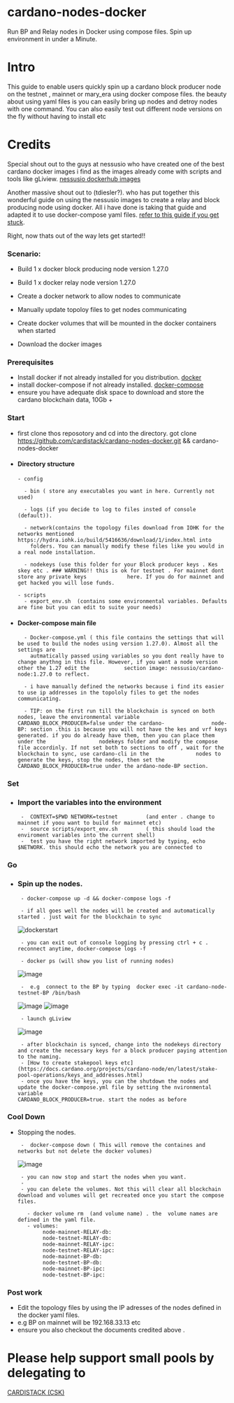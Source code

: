 # cardano-nodes-docker
Run BP and Relay nodes in Docker using compose files. Spin up environment in under a Minute.

# Intro

This guide to enable users quickly spin up a cardano block producer node on the testnet , mainnet or mary_era using docker compose files. 
the beauty about using yaml files is you can easily bring up nodes and detroy nodes with one command. You can also easily test out different node versions on the fly without having to install etc

# Credits

Special shout out to the guys at nessusio who have created one of the best cardano docker images i find as the images already come with scripts and tools like gLiview. [nessusio dockerhub images](https://hub.docker.com/r/nessusio/cardano-node)

Another massive shout out to (tdiesler?). who has put together this wonderful guide on using the nessusio images to create a relay and block producing node using docker. All i have done is taking that guide and adapted it to use docker-compose yaml files. 
[refer to this guide if you get stuck](https://tdiesler.gitbook.io/cardano/plain-docker/running-the-nodes).

Right, now thats out of the way lets get started!!

### Scenario:

- Build 1 x docker block producing node version 1.27.0

- Build 1 x docker relay node version 1.27.0

- Create a docker network to allow nodes to communicate

- Manually update topoloy files to get nodes communicating

- Create docker volumes that will be mounted in the docker containers when started

- Download the docker images

### Prerequisites

- Install docker if not already installed for you distribution.  [docker](https://docs.docker.com/engine/install/)
- install docker-compose if not already installed.  [docker-compose](https://docs.docker.com/compose/install/)
- ensure you have adequate disk space to download and store the cardano blockchain data, 10Gb +


### Start
- first clone thos reposotory and cd into the directory. got clone https://github.com/cardistack/cardano-nodes-docker.git && cardano-nodes-docker
- #### Directory structure 
      
      - config

        - bin ( store any executables you want in here. Currently not used)
        
        - logs (if you decide to log to files insted of console (default)).
        
        - network(contains the topology files download from IOHK for the networks mentioned https://hydra.iohk.io/build/5416636/download/1/index.html into   
          folders. You can manually modify these files like you would in a real node installation.
        
        - nodekeys (use this folder for your Block producer keys . Kes skey etc . ### WARNING!! this is ok for testnet . For mainnet dont store any private keys             here. If you do for mainnet and get hacked you will lose funds. 
        
      - scripts 
        - export_env.sh  (contains some environmental variables. Defaults are fine but you can edit to suite your needs)

- #### Docker-compose main file
 
        - Docker-compose.yml ( this file contains the settings that will be used to build the nodes using version 1.27.0). Almost all the settings are 
          autmatically passed using variables so you dont really have to change anythng in this file. However, if you want a node version other the 1.27 edit the           section image: nessusio/cardano-node:1.27.0 to reflect.
        
        - i have manually defined the networks because i find its easier to use ip addresses in the topololy files to get the nodes communicating.

        - TIP: on the first run till the blockchain is synced on both nodes, leave the environmental variable  CARDANO_BLOCK_PRODUCER=false under the cardano-               node-BP: section .this is because you will not have the kes and vrf keys generated. if you do already have them, then you can place them under the                 nodekeys folder and modify the compose file accordinly. If not set both to sections to off , wait for the blockchain to sync, use cardano-cli in the               nodes to generate the keys, stop the nodes, then set the  CARDANO_BLOCK_PRODUCER=true under the ardano-node-BP section.

          
          
### Set
- ### Import the variables into the environment 
        
       -  CONTEXT=$PWD NETWORK=testnet         (and enter . change to mainnet if yoou want to build for mainnet etc)
       -  source scripts/export_env.sh         ( this should load the enviroment variables into the current shell)
       -  test you have the right network imported by typing, echo $NETWORK. this should echo the network you are connected to



### Go 
- ### Spin up the nodes.
       
       - docker-compose up -d && docker-compose logs -f
       
       - if all goes well the nodes will be created and automatically started . just wait for the blockchain to sync

     ![dockerstart](https://user-images.githubusercontent.com/83215574/120376705-19876d00-c314-11eb-9d65-6278f81cb159.png)
     
       - you can exit out of console logging by pressing ctrl + c .  reconnect anytime, docker-compose logs -f
       
       - docker ps (will show you list of running nodes) 
    
    ![image](https://user-images.githubusercontent.com/83215574/120377118-9d415980-c314-11eb-94f4-c495ae967bcf.png)
     
       -  e.g  connect to the BP by typing  docker exec -it cardano-node-testnet-BP /bin/bash
       
    ![image](https://user-images.githubusercontent.com/83215574/120377462-0f19a300-c315-11eb-9ee2-c9d1b9554fbf.png)
    ![image](https://user-images.githubusercontent.com/83215574/120378044-d5956780-c315-11eb-96cd-19aeb4437780.png)
    
       - launch gLiview
    ![image](https://user-images.githubusercontent.com/83215574/120379216-599c1f00-c317-11eb-8d6a-1d039c1c19ef.png)

       - after blockchain is synced, change into the nodekeys directory and create the necessary keys for a block producer paying attention to the naming.
       - [How to create stakepool keys etc](https://docs.cardano.org/projects/cardano-node/en/latest/stake-pool-operations/keys_and_addresses.html)
       - once you have the keys, you can the shutdown the nodes and update the docker-compose.yml file by setting the nvironmental variable                                CARDANO_BLOCK_PRODUCER=true. start the nodes as before


### Cool Down
- Stopping the nodes.
       
       -  docker-compose down ( This will remove the containes and networks but not delete the docker volumes)
       
     ![image](https://user-images.githubusercontent.com/83215574/120378926-f7431e80-c316-11eb-8c9c-635caea95633.png)
     
       - you can now stop and start the nodes when you want. 
       - 
       - you can delete the volumes. Not this will clear all blockchain download and volumes will get recreated once you start the compose files. 
       
         - docker volume rm  (and volume name) . the  volume names are defined in the yaml file. 
         - volumes:
              node-mainnet-RELAY-db:
              node-testnet-RELAY-db:
              node-mainnet-RELAY-ipc:
              node-testnet-RELAY-ipc:
              node-mainnet-BP-db:
              node-testnet-BP-db:
              node-mainnet-BP-ipc:
              node-testnet-BP-ipc:


### Post work
- Edit the topology files by using the IP adresses of the nodes defined in the docker yaml files. 
-  e.g BP on mainnet will be 192.168.33.13  etc
-  ensure you also checkout the documents credited above . 


# Please help support small pools by delegating to 

[CARDISTACK (CSK)](https://adapools.org/pool/f510658bb80e3657f5b20b3f796d219552b57622e0208dd287ba620f)








  

  
